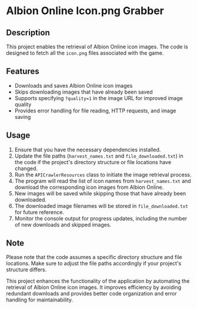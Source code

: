 # Albion Online Icon.png Grabber

## Description
This project enables the retrieval of Albion Online icon images. The code is designed to fetch all the `icon.png` files associated with the game.

## Features
- Downloads and saves Albion Online icon images
- Skips downloading images that have already been saved
- Supports specifying `?quality=1` in the image URL for improved image quality
- Provides error handling for file reading, HTTP requests, and image saving

## Usage
1. Ensure that you have the necessary dependencies installed.
2. Update the file paths (`harvest_names.txt` and `file_downloaded.txt`) in the code if the project's directory structure or file locations have changed.
3. Run the `APICrawlerResources` class to initiate the image retrieval process.
4. The program will read the list of icon names from `harvest_names.txt` and download the corresponding icon images from Albion Online.
5. New images will be saved while skipping those that have already been downloaded.
6. The downloaded image filenames will be stored in `file_downloaded.txt` for future reference.
7. Monitor the console output for progress updates, including the number of new downloads and skipped images.

## Note
Please note that the code assumes a specific directory structure and file locations. Make sure to adjust the file paths accordingly if your project's structure differs.

This project enhances the functionality of the application by automating the retrieval of Albion Online icon images. It improves efficiency by avoiding redundant downloads and provides better code organization and error handling for maintainability.

